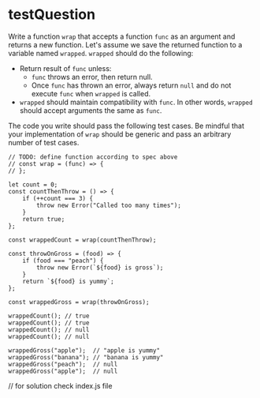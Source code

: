 # testQuestion
Write a function `wrap` that accepts a function `func` as an argument and returns a new function. Let's assume we save the returned function to a variable named `wrapped`. `wrapped` should do the following:

- Return result of `func` unless:
  - `func` throws an error, then return null.
  - Once `func` has thrown an error, always return `null` and do not execute `func` when `wrapped` is called.
- `wrapped` should maintain compatibility with `func`. In other words, `wrapped` should accept arguments the same as `func`.

The code you write should pass the following test cases. Be mindful that your implementation of `wrap` should be generic and pass an arbitrary number of test cases.
```
// TODO: define function according to spec above
// const wrap = (func) => {
// };

let count = 0;
const countThenThrow = () => {
    if (++count === 3) {
        throw new Error("Called too many times");
    }
    return true;
};

const wrappedCount = wrap(countThenThrow);

const throwOnGross = (food) => {
    if (food === "peach") {
        throw new Error(`${food} is gross`);
    }
    return `${food} is yummy`;
};

const wrappedGross = wrap(throwOnGross);

wrappedCount(); // true
wrappedCount(); // true
wrappedCount(); // null
wrappedCount(); // null

wrappedGross("apple");  // "apple is yummy"
wrappedGross("banana"); // "banana is yummy"
wrappedGross("peach");  // null
wrappedGross("apple");  // null
```
// for solution check index.js file
